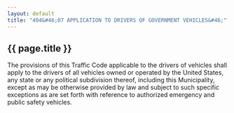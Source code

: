 ---
layout: default 
title: "404&#46;07 APPLICATION TO DRIVERS OF GOVERNMENT VEHICLES&#46;"---

{{ page.title }}
----------------

The provisions of this Traffic Code applicable to the drivers of
vehicles shall apply to the drivers of all vehicles owned or operated by
the United States, any state or any political subdivision thereof,
including this Municipality, except as may be otherwise provided by law
and subject to such specific exceptions as are set forth with reference
to authorized emergency and public safety vehicles.
